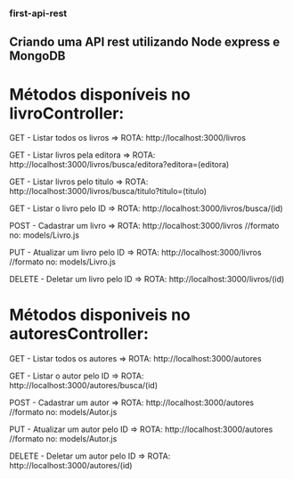 ### first-api-rest

## Criando uma API rest utilizando Node express e MongoDB

# Métodos disponíveis no livroController:

GET - Listar todos os livros => ROTA: http://localhost:3000/livros

GET - Listar livros pela editora => ROTA: http://localhost:3000/livros/busca/editora?editora=(editora)

GET - Listar livros pelo titulo => ROTA: http://localhost:3000/livros/busca/titulo?titulo=(titulo)

GET - Listar o livro pelo ID => ROTA: http://localhost:3000/livros/busca/(id)

POST - Cadastrar um livro => ROTA: http://localhost:3000/livros //formato no: models/Livro.js

PUT - Atualizar um livro pelo ID => ROTA: http://localhost:3000/livros //formato no: models/Livro.js

DELETE - Deletar um livro pelo ID => ROTA: http://localhost:3000/livros/(id)

# Métodos disponiveis no autoresController:

GET - Listar todos os autores => ROTA: http://localhost:3000/autores

GET - Listar o autor pelo ID => ROTA: http://localhost:3000/autores/busca/(id)

POST - Cadastrar um autor => ROTA: http://localhost:3000/autores //formato no: models/Autor.js

PUT - Atualizar um autor pelo ID => ROTA: http://localhost:3000/autores //formato no: models/Autor.js

DELETE - Deletar um autor pelo ID => ROTA: http://localhost:3000/autores/(id)
